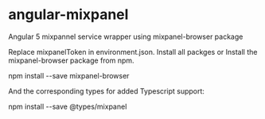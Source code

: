 # angular-mixpanel
Angular 5 mixpannel service wrapper using mixpanel-browser package

Replace mixpanelToken in environment.json. Install all packges or Install the mixpanel-browser package from npm.

npm install --save mixpanel-browser

And the corresponding types for added Typescript support:

npm install --save @types/mixpanel
